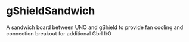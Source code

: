 gShieldSandwich
===============

A sandwich board between UNO and gShield to provide fan cooling and connection breakout for additional Gbrl I/O
